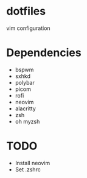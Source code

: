 # dotfiles
vim configuration

# Dependencies
- bspwm
- sxhkd
- polybar
- picom
- rofi
- neovim
- alacritty
- zsh
- oh myzsh

# TODO
- Install neovim
- Set .zshrc
